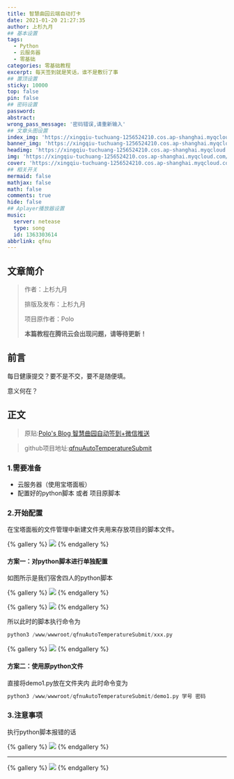 ```yaml
---
title: 智慧曲园云端自动打卡
date: 2021-01-20 21:27:35
author: 上杉九月
## 基本设置
tags:
  - Python
  - 云服务器
  - 零基础
categories: 零基础教程
excerpt: 每天签到就是笑话，谁不是敷衍了事
## 置顶设置
sticky: 10000
top: false
pin: false
## 密码设置
password:
abstract:
wrong_pass_message: '密码错误,请重新输入'
## 文章头图设置
index_img: 'https://xingqiu-tuchuang-1256524210.cos.ap-shanghai.myqcloud.com/5199/Qfnu/index.jpg'
banner_img: 'https://xingqiu-tuchuang-1256524210.cos.ap-shanghai.myqcloud.com/5199/Qfnu/index.jpg'
headimg: 'https://xingqiu-tuchuang-1256524210.cos.ap-shanghai.myqcloud.com/5199/Qfnu/index.jpg'
img: 'https://xingqiu-tuchuang-1256524210.cos.ap-shanghai.myqcloud.com/5199/Qfnu/index.jpg'
cover: 'https://xingqiu-tuchuang-1256524210.cos.ap-shanghai.myqcloud.com/5199/Qfnu/index.jpg'
## 相关开关
mermaid: false
mathjax: false
math: false
comments: true
hide: false
## Aplayer播放器设置
music:
  server: netease
  type: song
  id: 1363303614
abbrlink: qfnu
---
```


## 文章简介

> 作者：上杉九月
>
> 排版及发布：上杉九月
>
> 项目原作者：Polo
>
> **本篇教程在腾讯云会出现问题，请等待更新！**

## 前言

每日健康提交？要不是不交，要不是随便填。

意义何在？

## 正文

> 原贴:[Polo's Blog 智慧曲园自动签到+微信推送](https://polosec.github.io/2021/01/19/server%E9%85%B1%E5%AE%9E%E7%8E%B0%E7%AD%BE%E5%88%B0%E6%8F%90%E9%86%92/)

> github项目地址:[qfnuAutoTemperatureSubmit](https://github.com/polosec/qfnuAutoTemperatureSubmit)

### 1.需要准备

* 云服务器（使用宝塔面板）
* 配置好的python脚本 或者 项目原脚本

### 2.开始配置

在宝塔面板的文件管理中新建文件夹用来存放项目的脚本文件。

{% gallery %}
![](https://xingqiu-tuchuang-1256524210.cos.ap-shanghai.myqcloud.com/5199/Qfnu/1.jpg)
{% endgallery %}

#### 方案一：对python脚本进行单独配置

如图所示是我们宿舍四人的python脚本

{% gallery %}
![](https://xingqiu-tuchuang-1256524210.cos.ap-shanghai.myqcloud.com/5199/Qfnu/2.jpg)
{% endgallery %}

{% gallery %}
![](https://xingqiu-tuchuang-1256524210.cos.ap-shanghai.myqcloud.com/5199/Qfnu/3.jpg)
{% endgallery %}

所以此时的脚本执行命令为
```python
python3 /www/wwwroot/qfnuAutoTemperatureSubmit/xxx.py
```

{% gallery %}
![](https://xingqiu-tuchuang-1256524210.cos.ap-shanghai.myqcloud.com/5199/Qfnu/4.jpg)
{% endgallery %}
 
#### 方案二：使用原python文件
直接将demo1.py放在文件夹内
此时命令变为
```python
python3 /www/wwwroot/qfnuAutoTemperatureSubmit/demo1.py 学号 密码
```

### 3.注意事项
执行python脚本报错的话

{% gallery %}
![](https://xingqiu-tuchuang-1256524210.cos.ap-shanghai.myqcloud.com/5199/Qfnu/5.png)
{% endgallery %}
 
---

{% gallery %}
![](https://xingqiu-tuchuang-1256524210.cos.ap-shanghai.myqcloud.com/5199/about_me.png)
{% endgallery %}
 